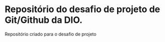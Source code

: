 # Repositório do desafio de projeto de Git/Github da DIO.
Repositório criado para o desafio de projeto

